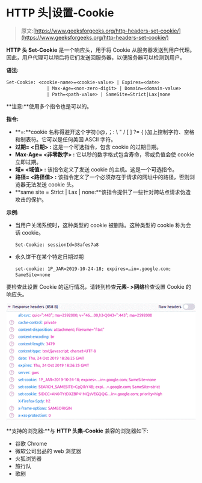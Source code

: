 # HTTP 头|设置-Cookie

> 原文:[https://www.geeksforgeeks.org/http-headers-set-cookie/](https://www.geeksforgeeks.org/http-headers-set-cookie/)

**HTTP 头 Set-Cookie** 是一个响应头，用于将 Cookie 从服务器发送到用户代理。因此，用户代理可以稍后将它们发送回服务器，以便服务器可以检测到用户。

**语法:**

```
Set-Cookie: <cookie-name>=<cookie-value> | Expires=<date> 
               | Max-Age=<non-zero-digit> | Domain=<domain-value>
               | Path=<path-value> | SameSite=Strict|Lax|none
```

**注意:**使用多个指令也是可以的。

**指令:**

*   **<cookie-name>=<cookie-value>:**cookie 名称得避开这个字符()@，；: \ " / [ ] ?= { }加上控制字符、空格和制表符。它可以是任何美国 ASCII 字符。
*   **过期= <日期> :** 这是一个可选指令，包含 cookie 的过期日期。
*   **Max-Age= <非零数字> :** 它以秒的数字格式包含寿命，零或负值会使 cookie 立即过期。
*   **域= <域值> :** 该指令定义了发送 cookie 的主机。这是一个可选指令。
*   **路径= <路径值> :** 该指令定义了一个必须存在于请求的网址中的路径，否则浏览器无法发送 cookie 头。
*   **same site = Strict | Lax | none:**该指令提供了一些针对跨站点请求伪造攻击的保护。

**示例:**

*   当用户关闭系统时，这种类型的 cookie 被删除。这种类型的 cookie 称为会话 cookie。

    ```
    Set-Cookie: sessionId=38afes7a8
    ```

*   永久饼干在某个特定日期过期

    ```
    set-cookie: 1P_JAR=2019-10-24-18; expires=…in=.google.com; SameSite=none
    ```

要检查此设置 Cookie 的运行情况，请转到检查**元素- >网络**检查设置 Cookie 的响应头。

![](img/645994879540ae7564720ce31418f46f.png)

**支持的浏览器:**与 **HTTP 头集-Cookie** 兼容的浏览器如下:

*   谷歌 Chrome
*   微软公司出品的 web 浏览器
*   火狐浏览器
*   旅行队
*   歌剧